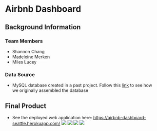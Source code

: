 # Airbnb Dashboard
## Background Information
### Team Members
* Shannon Chang
* Madeleine Merken
* Miles Lucey
### Data Source
* MySQL database created in a past project. Follow this [link](https://github.com/mileslucey/Seattle_AirBnB_ETL) to see how we originally assembled the database 
## Final Product
* See the deployed web application here: https://airbnb-dashboard-seattle.herokuapp.com/
![](images/final_product_1.png)
![](images/final_product_2.png)
![](images/final_product_3.png)
![](images/final_product_4.png)
